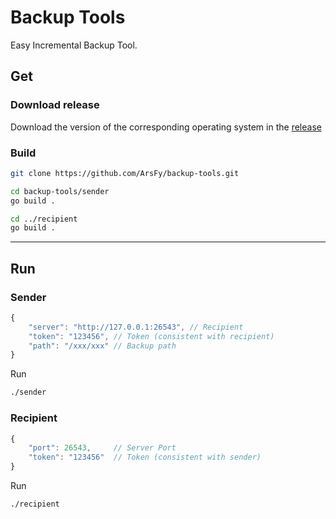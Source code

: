 # Backup Tools

Easy Incremental Backup Tool.

## Get

### Download release
Download the version of the corresponding operating system in the [release](https://github.com/ArsFy/backup-tools/releases)

### Build

```bash
git clone https://github.com/ArsFy/backup-tools.git

cd backup-tools/sender
go build .

cd ../recipient
go build .
```

-----

## Run

### Sender

```js
{
    "server": "http://127.0.0.1:26543", // Recipient 
    "token": "123456", // Token (consistent with recipient)
    "path": "/xxx/xxx" // Backup path
}
```

Run

```bash
./sender
```

### Recipient

```js
{
    "port": 26543,     // Server Port
    "token": "123456"  // Token (consistent with sender)
}
```

Run

```bash
./recipient
```